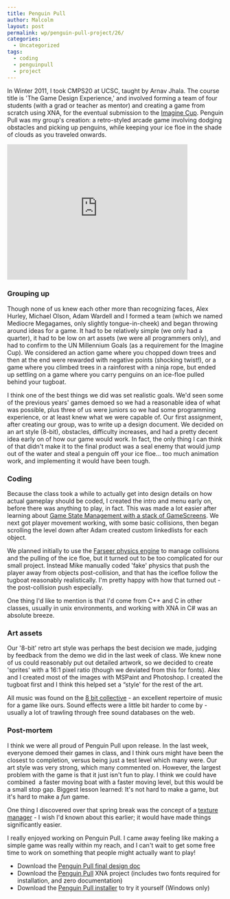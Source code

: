 ```yaml
---
title: Penguin Pull
author: Malcolm
layout: post
permalink: wp/penguin-pull-project/26/
categories:
  - Uncategorized
tags:
  - coding
  - penguinpull
  - project
---
```

In Winter 2011, I took CMPS20 at UCSC, taught by Arnav Jhala. The course title is 'The Game Design Experience,' and involved forming a team of four students (with a grad or teacher as mentor) and creating a game from scratch using XNA, for the eventual submission to the [Imagine Cup][1]. Penguin Pull was my group's creation: a retro-styled arcade game involving dodging obstacles and picking up penguins, while keeping your ice floe in the shade of clouds as you traveled onwards.

<iframe width="420" height="315" src="https://www.youtube.com/embed/ngCvc3BnQWg" frameborder="0" allowfullscreen></iframe>

### Grouping up

Though none of us knew each other more than recognizing faces, Alex Hurley, Michael Olson, Adam Wardell and I formed a team (which we named Mediocre Megagames, only slightly tongue-in-cheek) and began throwing around ideas for a game. It had to be relatively simple (we only had a quarter), it had to be low on art assets (we were all programmers only), and had to confirm to the UN Millennium Goals (as a requirement for the Imagine Cup). We considered an action game where you chopped down trees and then at the end were rewarded with negative points (shocking twist!), or a game where you climbed trees in a rainforest with a ninja rope, but ended up settling on a game where you carry penguins on an ice-floe pulled behind your tugboat.

I think one of the best things we did was set realistic goals. We'd seen some of the previous years' games demoed so we had a reasonable idea of what was possible, plus three of us were juniors so we had some programming experience, or at least knew what we were capable of. Our first assignment, after creating our group, was to write up a design document. We decided on an art style (8-bit), obstacles, difficulty increases, and had a pretty decent idea early on of how our game would work. In fact, the only thing I can think of that didn't make it to the final product was a seal enemy that would jump out of the water and steal a penguin off your ice floe... too much animation work, and implementing it would have been tough.

### Coding

Because the class took a while to actually get into design details on how actual gameplay should be coded, I created the intro and menu early on, before there was anything to play, in fact. This was made a lot easier after learning about [Game State Management with a stack of GameScreens][2]. We next got player movement working, with some basic collisions, then began scrolling the level down after Adam created custom linkedlists for each object.

We planned initially to use the [Farseer physics engine][3] to manage collisions and the pulling of the ice floe, but it turned out to be too complicated for our small project. Instead Mike manually coded 'fake' physics that push the player away from objects post-collision, and that has the icefloe follow the tugboat reasonably realistically. I'm pretty happy with how that turned out - the post-collision push especially.

One thing I'd like to mention is that I'd come from C++ and C in other classes, usually in unix environments, and working with XNA in C# was an absolute breeze.

### Art assets

Our '8-bit' retro art style was perhaps the best decision we made, judging by feedback from the demo we did in the last week of class. We knew none of us could reasonably put out detailed artwork, so we decided to create 'sprites' with a 16:1 pixel ratio (though we deviated from this for fonts). Alex and I created most of the images with MSPaint and Photoshop. I created the tugboat first and I think this helped set a &#8220;style' for the rest of the art.

All music was found on the [8 bit collective][4] - an excellent repertoire of music for a game like ours. Sound effects were a little bit harder to come by - usually a lot of trawling through free sound databases on the web.

### Post-mortem

I think we were all proud of Penguin Pull upon release. In the last week, everyone demoed their games in class, and I think ours might have been the closest to completion, versus being just a test level which many were. Our art style was very strong, which many commented on. However, the largest problem with the game is that it just isn't fun to play. I think we could have combined  a faster moving boat with a faster moving level, but this would be a small stop gap. Biggest lesson learned: It's not hard to make a game, but it's hard to make a *fun* game.

One thing I discovered over that spring break was the concept of a [texture manager][5] - I wish I'd known about this earlier; it would have made things significantly easier.

I really enjoyed working on Penguin Pull. I came away feeling like making a simple game was really within my reach, and I can't wait to get some free time to work on something that people might actually want to play!

  * Download the [Penguin Pull final design doc][6]
  * Download the [Penguin Pull][7] XNA project (includes two fonts required for installation, and zero documentation)
  * Download the [Penguin Pull installer][8] to try it yourself (Windows only)

 [1]: http://www.imaginecup.us/
 [2]: http://create.msdn.com/en-US/education/catalog/sample/game_state_management
 [3]: http://farseerphysics.codeplex.com/
 [4]: https://8bc.org/
 [5]: http://roecode.wordpress.com/2008/01/16/xna-framework-gameengine-development-part-5-texturemanagergamecomponent/
 [6]: PenguinPulldesigndoc.pdf
 [7]: penguinpull.zip
 [8]: penguin.zip